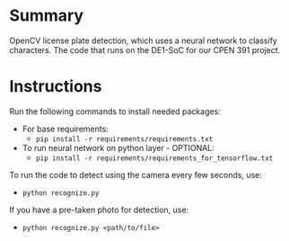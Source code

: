 # Summary
OpenCV license plate detection, which uses a neural network to classify characters. The code that runs on the DE1-SoC for our CPEN 391 project.

# Instructions
Run the following commands to install needed packages:
- For base requirements:
    - `pip install -r requirements/requirements.txt`
- To run neural network on python layer - OPTIONAL:
    - `pip install -r requirements/requirements_for_tensorflow.txt` 

To run the code to detect using the camera every few seconds, use:
- `python recognize.py`

If you have a pre-taken photo for detection, use:
- `python recognize.py <path/to/file>`
